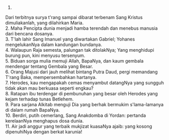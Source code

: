 1.
Dari terbitnya surya t'rang sampai dibarat terbenam
Sang Kristus dimuliakanlah, yang dilahirkan Maria.
<br>
2.
Maha Pencipta dunia menjadi hamba terendah
dan menebus manusia dari bencana dosanya.
<br>
3.
T'lah lahir Sang Imanuel yang diwartakan Gabriel;
Yohanes mengelukanNya dalam kandungan bundanya.
<br>
4.
Walaupun Raja semesta, palungan tak ditolakNya;
Yang menghidupi burung pun, kini menyusu tersenyum.
<br>
5.
Biduan sorga mulia memuji Allah, BapaNya,
dan kaum gembala mendengar tentang Gembala yang Besar.
<br>
6.
Orang Majusi dari jauh melihat bintang Putra Daud,
pergi memandang T'rang Baka, mempersembahkan hartanya.
<br>
7.
Herodes, kau mengapakah cemas menyambut datangNya
yang sungguh tidak akan mau berkuasa seperti engkau?
<br>
8.
Ratapan ibu terdengar di pembunuhan yang besar
oleh Herodes yang kejam terhadap tunas Betlehem.
<br>
9.
Para sarjana Alkitab menguji Dia yang berhak
bermukim s'lama-lamanya di dalam rumah BapaNya.
<br>
10.
Berdiri, putih cemerlang, Sang Anakdomba di Yordan:
pertanda kerelaanNya menghapus dosa dunia.
<br>
11.
Air jadi anggur yang terbaik mukjizat kuasaNya ajaib:
yang kosong dipenuhiNya dengan berkat karunia!